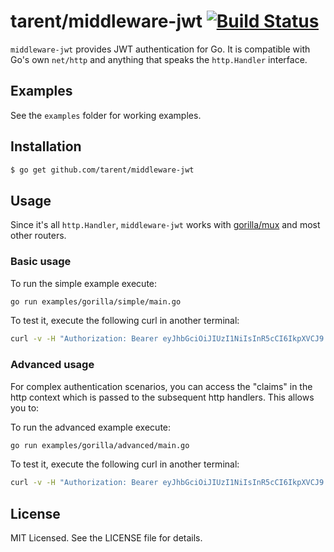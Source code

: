 # tarent/middleware-jwt [![Build Status](https://travis-ci.org/github/tarent/middleware-jwt.svg)](https://travis-ci.org/github/tarent/middleware-jwt)

`middleware-jwt` provides JWT authentication for Go. It is compatible with Go's own `net/http` and anything that speaks the `http.Handler` interface.

## Examples

See the `examples` folder for working examples.

## Installation

```sh
$ go get github.com/tarent/middleware-jwt
```

## Usage

Since it's all `http.Handler`, `middleware-jwt` works with [gorilla/mux](https://github.com/gorilla/mux) and most other routers.


### Basic usage

To run the simple example execute:
```sh
go run examples/gorilla/simple/main.go
```

To test it, execute the following curl in another terminal:
```sh
curl -v -H "Authorization: Bearer eyJhbGciOiJIUzI1NiIsInR5cCI6IkpXVCJ9.eyJzdWIiOiIxMjM0NTY3ODkwIiwibmFtZSI6IkpvaG4gRG9lIiwiZ3JvdXBzIjpbImdyb3VwQSIsImdyb3VwQiJdLCJpYXQiOjE1MTYyMzkwMjJ9.pPJGnFh4FUJnIcnReZlrrraG0Ep_bqEadYo6iH4KdHY" localhost:8080
```

### Advanced usage

For complex authentication scenarios, you can access the "claims" in the http context which is passed to the subsequent http handlers. This allows you to:

To run the advanced example execute:
```sh
go run examples/gorilla/advanced/main.go
```

To test it, execute the following curl in another terminal:
```sh
curl -v -H "Authorization: Bearer eyJhbGciOiJIUzI1NiIsInR5cCI6IkpXVCJ9.eyJzdWIiOiIxMjM0NTY3ODkwIiwibmFtZSI6IkpvaG4gRG9lIiwiZ3JvdXBzIjpbImdyb3VwQSIsImdyb3VwQiJdLCJpYXQiOjE1MTYyMzkwMjJ9.pPJGnFh4FUJnIcnReZlrrraG0Ep_bqEadYo6iH4KdHY" localhost:8080
```

## License

MIT Licensed. See the LICENSE file for details.